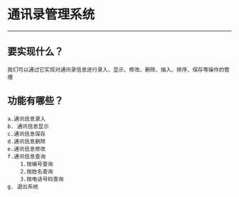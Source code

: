 # 通讯录管理系统

------
## 要实现什么？

    我们可以通过它实现对通讯录信息进行录入、显示、修改、删除、插入、排序、保存等操作的管理
    
## 功能有哪些？

    a.通讯信息录入
    b. 通讯信息显示
    c.通讯信息保存
    d.通讯信息删除
    e.通讯信息修改
    f.通讯信息查询
        1.按编号查询
        2.按姓名查询
        3.按电话号码查询
    g. 退出系统
